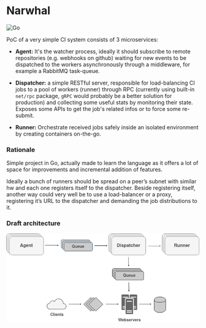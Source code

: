 Narwhal
=======

![Go](https://github.com/codepr/narwhal/workflows/Go/badge.svg)

PoC of a very simple CI system consists of 3 microservices:

- **Agent:** It's the watcher process, ideally it should subscribe to remote
  repositories (e.g. webhooks on github) waiting for new events to be
  dispatched to the workers asynchronously through a middleware, for example a
  RabbitMQ task-queue.

- **Dispatcher:** a simple RESTful server, responsible for load-balancing CI
  jobs to a pool of workers (runner) through RPC (currently using built-in
  `net/rpc` package, `gRPC` would probably be a better solution for production)
  and collecting some useful stats by monitoring their state. Exposes some APIs
  to get the job's related infos or to force some re-submit.

- **Runner:** Orchestrate received jobs safely inside an isolated environment
  by creating containers on-the-go.

### Rationale

Simple project in Go, actually made to learn the language as it offers a lot of
space for improvements and incremental addition of features.

Ideally a bunch of runners should be spread on a peer’s subnet with similar hw
and each one registers itself to the dispatcher. Beside registering itself,
another way could very well be to use a load-balancer or a proxy, registering
it’s URL to the dispatcher and demanding the job distributions to it.

### Draft architecture

<center><img src="draft-architecture.png" width=550px alt="Draft architecture"></center>
